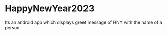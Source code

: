 # HappyNewYear2023
Its an android app which displays greet message of HNY with the name of a person.
